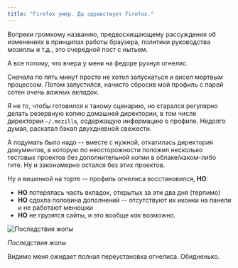 ```yaml
---
title: "Firefox умер. Да здравствует Firefox."
---
```


Вопреки громкому названию, предвосхищающему рассуждения об изменениях в принципах работы браузера, политики руководства мозиллы и т.д., это очередной пост с нытьем.

А все потому, что вчера у меня на федоре рухнул огнелис.

Сначала по пять минут просто не хотел запускаться и висел мертвым процессом. 
Потом запустился, начисто сбросив мой профиль с парой сотен _очень важных вкладок_.

Я не то, чтобы готовился к такому сценарию, но старался регулярно делать резервную копию домашней директории, в том числе директории `~/.mozilla`, содержащую информацию о профиле.
Недолго думая, раскатал бэкап двухдневной свежести.

А подумать было надо -- вместе с нужной, откатилась директория документов, в которую по неосторожности положил несколько тестовых проектов без дополнительной копии в облаке/каком-либо гите.
Ну и закономерно остался без этих проектов.

Ну и вишенкой на торте -- профиль огнелиса восстановился, __НО__:

- __НО__ потерялась часть вкладок, открытых за эти два дня (терпимо)
- __НО__ сдохла половина дополнений -- отсутствуют их иконки на панели и не работают менюшки
- __НО__ не грузятся сайты, и это вообще _как_ возможно.

![Последствия жопы](https://i.ibb.co/SKTTSrg/Screenshot-20190903-112827.png)

_Последствия жопы_

Видимо меня ожидает полная переустановка огнелиса.
Обидненько.
